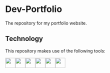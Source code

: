 # Dev-Portfolio

The repository for my portfolio website.

## Technology

This repository makes use of the following tools:

<div style="display: flex">
<a href="https://en.wikipedia.org/wiki/CSS" target="_blank"><img src="https://raw.githubusercontent.com/bgraham89/bgraham89/7d1f3ee596ec6f703f29495919c31d0ddae510b1/techstack/css.svg" width="32"></a>
  <a href="https://en.wikipedia.org/wiki/HTML" target="_blank"><img src="https://raw.githubusercontent.com/bgraham89/bgraham89/7d1f3ee596ec6f703f29495919c31d0ddae510b1/techstack/html.svg" width="32"></a>
  <a href="https://en.wikipedia.org/wiki/JavaScript" target="_blank"><img src="https://raw.githubusercontent.com/bgraham89/bgraham89/7d1f3ee596ec6f703f29495919c31d0ddae510b1/techstack/javascript.svg" width="32"></a>
  <a href="https://daringfireball.net/projects/markdown/" target="_blank"><img src="https://raw.githubusercontent.com/bgraham89/bgraham89/a6857c358a092cc3e8b11a8bb542e9563e69244b/techstack/markdown.svg" width="32"></a>
  <a href="https://reactjs.org/" target="_blank"><img src="https://raw.githubusercontent.com/bgraham89/bgraham89/7d1f3ee596ec6f703f29495919c31d0ddae510b1/techstack/react.svg" width="32"></a>
  <a href="https://sass-lang.com/" target="_blank"><img src="https://raw.githubusercontent.com/bgraham89/bgraham89/7d1f3ee596ec6f703f29495919c31d0ddae510b1/techstack/sass.svg" width="32"></a>
</div>
